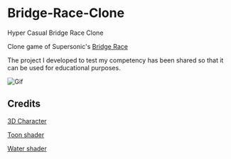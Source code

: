 # Bridge-Race-Clone
 Hyper Casual Bridge Race Clone
 
 Clone game of Supersonic's [Bridge Race](https://play.google.com/store/apps/details?id=com.Garawell.BridgeRace)

The project I developed to test my competency has been shared so that it can be used for educational purposes.

![Gif](https://i.imgur.com/6BSsV18.gif)

## Credits
[3D Character](https://assetstore.unity.com/packages/3d/characters/humanoids/character-pack-lowpoly-free-221766)

[Toon shader](https://assetstore.unity.com/packages/vfx/shaders/simple-toon-185038#publisher)

[Water shader](https://assetstore.unity.com/packages/vfx/shaders/mobile-depth-water-shader-89541#publisher)